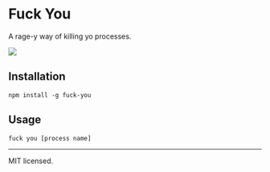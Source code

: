 Fuck You
========

A rage-y way of killing yo processes.

![](https://raw.github.com/robotlolita/fuck-you/master/example.gif)

## Installation

    npm install -g fuck-you

## Usage

    fuck you [process name]

- - -
MIT licensed.
